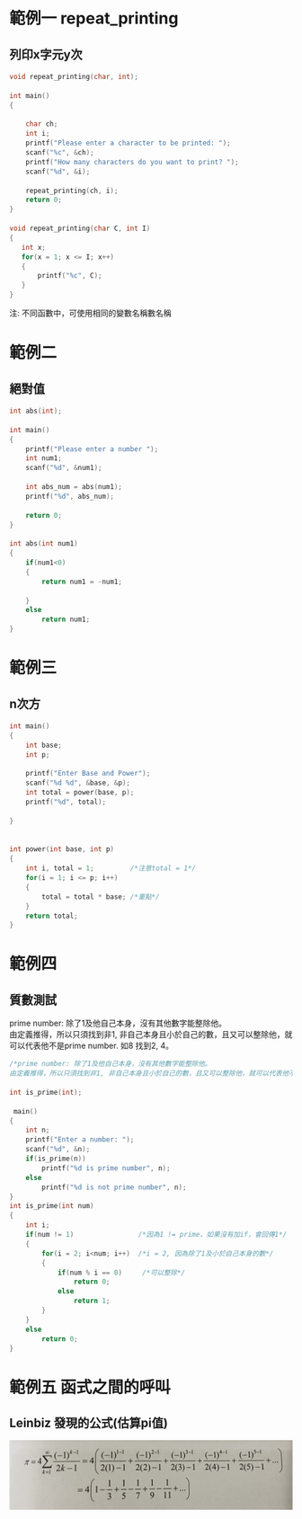 # 範例一 repeat_printing
## 列印x字元y次
```c
void repeat_printing(char, int);

int main()
{

    char ch;
    int i;
    printf("Please enter a character to be printed: ");
    scanf("%c", &ch);
    printf("How many characters do you want to print? ");
    scanf("%d", &i);

    repeat_printing(ch, i);
    return 0;
}

void repeat_printing(char C, int I)
{
   int x;
   for(x = 1; x <= I; x++)
   {
       printf("%c", C);
   }
}
```
注: 不同函數中，可使用相同的變數名稱數名稱

# 範例二
## 絕對值
```c
int abs(int);

int main()
{
    printf("Please enter a number ");
    int num1;
    scanf("%d", &num1);

    int abs_num = abs(num1);
    printf("%d", abs_num);

    return 0;
}

int abs(int num1)
{
    if(num1<0)
    {
        return num1 = -num1;

    }
    else
        return num1;
}
```
# 範例三
## n次方

```c
int main()
{
    int base; 
    int p;

    printf("Enter Base and Power");
    scanf("%d %d", &base, &p);
    int total = power(base, p);
    printf("%d", total);

}


int power(int base, int p)
{
    int i, total = 1;         /*注意total = 1*/
    for(i = 1; i <= p; i++)
    {
        total = total * base; /*重點*/
    }
    return total;
}

```

# 範例四
## 質數測試
prime number: 除了1及他自己本身，沒有其他數字能整除他。  
由定義推得，所以只須找到非1, 非自己本身且小於自己的數，且又可以整除他，就可以代表他不是prime number. 如8 找到2, 4。
```c
/*prime number: 除了1及他自己本身，沒有其他數字能整除他。  
由定義推得，所以只須找到非1, 非自己本身且小於自己的數，且又可以整除他，就可以代表他不是prime number. 如8 找到2, 4。*/

int is_prime(int);

 main()
{   
    int n;
    printf("Enter a number: ");
    scanf("%d", &n);
    if(is_prime(n))
        printf("%d is prime number", n);
    else
        printf("%d is not prime number", n);
}
int is_prime(int num)
{
    int i;
    if(num != 1)                /*因為1 != prime，如果沒有加if，會回傳1*/
    {
        for(i = 2; i<num; i++)  /*i = 2, 因為除了1及小於自己本身的數*/
        {
            if(num % i == 0)     /*可以整除*/
                return 0;
            else
                return 1;
        }    
    }
    else
        return 0;
}
```
# 範例五 函式之間的呼叫
## Leinbiz 發現的公式(估算pi值)
![Leinbiz 發現的公式(估算pi值)](./IMG_2655.JPG)
